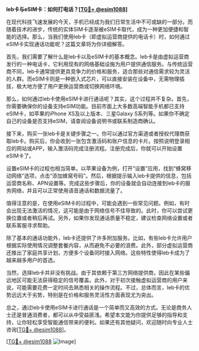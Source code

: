 **leb卡与eSIM卡：如何打电话？[[TG💪+ @esim1088](https://t.me/s/esim1088)]**

在现代科技飞速发展的今天，手机已经成为我们日常生活中不可或缺的一部分。而随着技术的进步，传统的实体SIM卡逐渐被eSIM卡取代，成为一种更加便捷和智能的选择。那么，当我们使用leb卡（即虚拟运营商提供的电话卡）时，如何通过eSIM卡实现通话功能呢？这篇文章将为你详细解答。

首先，我们需要了解什么是leb卡以及eSIM卡的基本概念。leb卡是由虚拟运营商发行的一种电话卡，它利用现有的网络基础设施为用户提供通信服务。与传统运营商不同，leb卡通常提供更具竞争力的价格和服务，适合那些对通信需求较为灵活的人群。而eSIM卡则是一种嵌入式芯片，可以直接安装在设备中，无需物理插拔，极大地方便了用户更换运营商或切换网络环境。

那么，如何通过leb卡使用eSIM卡进行通话呢？其实，这个过程并不复杂。首先，你需要确保你的设备支持eSIM功能。目前市面上大多数高端智能手机都已支持eSIM卡，如苹果的iPhone XS及以上版本、三星Galaxy S系列等。如果你不确定自己的设备是否支持eSIM，请查阅设备说明书或联系制造商确认。

接下来，购买一张leb卡是关键步骤之一。你可以通过官方渠道或者授权代理商获取leb卡。购买后，你会收到一张包含激活码和账户信息的卡片。按照说明登录相应的网站或APP，输入激活码完成注册流程。注册完成后，你就可以开始设置eSIM卡了。

设置eSIM卡的过程也相当简单。以苹果设备为例，打开“设置”应用，找到“蜂窝移动网络”选项，点击“添加蜂窝号码”。然后，根据提示输入leb卡提供的信息，包括运营商名称、APN设置等。完成这些步骤后，你的设备就会自动连接到leb卡的服务网络，并且可以正常使用语音通话和数据流量了。

值得注意的是，在使用eSIM卡的过程中，可能会遇到一些常见问题。例如，有时会出现无法激活的情况，这可能是由于网络信号不佳导致的。此时，你可以尝试更换位置或者稍后再试。另外，如果你发现通话质量不稳定，建议检查网络设置或者联系客服寻求帮助。

除了基本的通话功能外，leb卡还提供了许多附加服务。比如，有些leb卡允许用户根据实际使用情况调整套餐内容，从而避免不必要的浪费。此外，部分虚拟运营商还推出了家庭共享计划，方便多个设备同时接入网络。这些特性使得leb卡成为了越来越多用户的首选。

当然，选择leb卡并非没有挑战。由于其依赖于第三方网络提供商，因此在某些偏远地区可能无法获得稳定的信号覆盖。此外，对于初次接触虚拟运营商的用户来说，可能需要花费一定时间去熟悉相关的操作流程。不过，总体而言，leb卡的优势远远大于劣势，特别是在价格和服务灵活性方面表现尤为突出。

总之，通过leb卡使用eSIM卡进行通话是一个简单而又高效的方式。无论是商务人士还是普通消费者，都可以从中受益匪浅。希望本文能为你提供足够的指导和支持，让你轻松享受智能通信带来的便利。如果还有其他疑问，欢迎随时向专业人士咨询[[TG💪+ @esim1088](https://t.me/s/esim1088)]。

[[TG💪+ @esim1088](https://t.me/s/esim1088) ![Image](https://i.postimg.cc/4NQfJmqS/Snipaste-2025-05-13-00-14-12.png)]